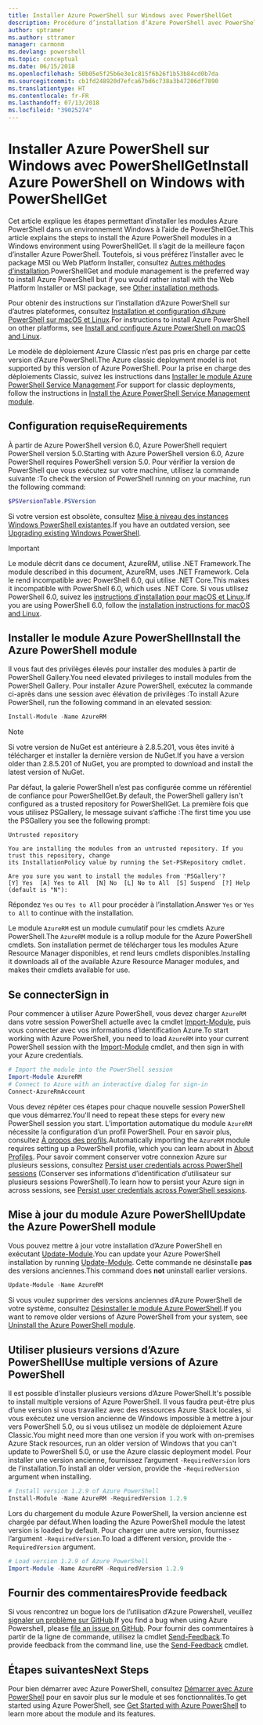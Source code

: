 ```yaml
---
title: Installer Azure PowerShell sur Windows avec PowerShellGet
description: Procédure d’installation d’Azure PowerShell avec PowerShellGet
author: sptramer
ms.author: sttramer
manager: carmonm
ms.devlang: powershell
ms.topic: conceptual
ms.date: 06/15/2018
ms.openlocfilehash: 50b05e5f25b6e3e1c815f6b26f1b53b84cd0b7da
ms.sourcegitcommit: cb1fd248920d7efca67bd6c738a3b47206df7890
ms.translationtype: HT
ms.contentlocale: fr-FR
ms.lasthandoff: 07/13/2018
ms.locfileid: "39025274"
---
```

# <a name="install-azure-powershell-on-windows-with-powershellget"></a><span data-ttu-id="efbba-103">Installer Azure PowerShell sur Windows avec PowerShellGet</span><span class="sxs-lookup"><span data-stu-id="efbba-103">Install Azure PowerShell on Windows with PowerShellGet</span></span>

<span data-ttu-id="efbba-104">Cet article explique les étapes permettant d’installer les modules Azure PowerShell dans un environnement Windows à l’aide de PowerShellGet.</span><span class="sxs-lookup"><span data-stu-id="efbba-104">This article explains the steps to install the Azure PowerShell modules in a Windows environment using PowerShellGet.</span></span> <span data-ttu-id="efbba-105">Il s’agit de la meilleure façon d’installer Azure PowerShell. Toutefois, si vous préférez l’installer avec le package MSI ou Web Platform Installer, consultez [Autres méthodes d’installation](other-install.md).</span><span class="sxs-lookup"><span data-stu-id="efbba-105">PowerShellGet and module management is the preferred way to install Azure PowerShell but if you would rather install with the Web Platform Installer or MSI package, see [Other installation methods](other-install.md).</span></span>

<span data-ttu-id="efbba-106">Pour obtenir des instructions sur l’installation d’Azure PowerShell sur d’autres plateformes, consultez [Installation et configuration d’Azure PowerShell sur macOS et Linux](install-azurermps-maclinux.md).</span><span class="sxs-lookup"><span data-stu-id="efbba-106">For instructions to install Azure PowerShell on other platforms, see [Install and configure Azure PowerShell on macOS and Linux](install-azurermps-maclinux.md).</span></span>

<span data-ttu-id="efbba-107">Le modèle de déploiement Azure Classic n’est pas pris en charge par cette version d’Azure PowerShell.</span><span class="sxs-lookup"><span data-stu-id="efbba-107">The Azure classic deployment model is not supported by this version of Azure PowerShell.</span></span> <span data-ttu-id="efbba-108">Pour la prise en charge des déploiements Classic, suivez les instructions dans [Installer le module Azure PowerShell Service Management](/powershell/azure/servicemanagement/install-azure-ps).</span><span class="sxs-lookup"><span data-stu-id="efbba-108">For support for classic deployments, follow the instructions in [Install the Azure PowerShell Service Management module](/powershell/azure/servicemanagement/install-azure-ps).</span></span>

## <a name="requirements"></a><span data-ttu-id="efbba-109">Configuration requise</span><span class="sxs-lookup"><span data-stu-id="efbba-109">Requirements</span></span>

<span data-ttu-id="efbba-110">À partir de Azure PowerShell version 6.0, Azure PowerShell requiert PowerShell version 5.0.</span><span class="sxs-lookup"><span data-stu-id="efbba-110">Starting with Azure PowerShell version 6.0, Azure PowerShell requires PowerShell version 5.0.</span></span> <span data-ttu-id="efbba-111">Pour vérifier la version de PowerShell que vous exécutez sur votre machine, utilisez la commande suivante :</span><span class="sxs-lookup"><span data-stu-id="efbba-111">To check the version of PowerShell running on your machine, run the following command:</span></span>

```powershell
$PSVersionTable.PSVersion
```

<span data-ttu-id="efbba-112">Si votre version est obsolète, consultez [Mise à niveau des instances Windows PowerShell existantes](/powershell/scripting/setup/installing-windows-powershell?view=powershell-6#upgrading-existing-windows-powershell).</span><span class="sxs-lookup"><span data-stu-id="efbba-112">If you have an outdated version, see [Upgrading existing Windows PowerShell](/powershell/scripting/setup/installing-windows-powershell?view=powershell-6#upgrading-existing-windows-powershell).</span></span>

> [!IMPORTANT]
> <span data-ttu-id="efbba-113">Le module décrit dans ce document, AzureRM, utilise .NET Framework.</span><span class="sxs-lookup"><span data-stu-id="efbba-113">The module described in this document, AzureRM, uses .NET Framework.</span></span> <span data-ttu-id="efbba-114">Cela le rend incompatible avec PowerShell 6.0, qui utilise .NET Core.</span><span class="sxs-lookup"><span data-stu-id="efbba-114">This makes it incompatible with PowerShell 6.0, which uses .NET Core.</span></span> <span data-ttu-id="efbba-115">Si vous utilisez PowerShell 6.0, suivez les [instructions d’installation pour macOS et Linux](install-azurermps-maclinux.md).</span><span class="sxs-lookup"><span data-stu-id="efbba-115">If you are using PowerShell 6.0, follow the [installation instructions for macOS and Linux](install-azurermps-maclinux.md).</span></span>

## <a name="install-the-azure-powershell-module"></a><span data-ttu-id="efbba-116">Installer le module Azure PowerShell</span><span class="sxs-lookup"><span data-stu-id="efbba-116">Install the Azure PowerShell module</span></span>

<span data-ttu-id="efbba-117">Il vous faut des privilèges élevés pour installer des modules à partir de PowerShell Gallery.</span><span class="sxs-lookup"><span data-stu-id="efbba-117">You need elevated privileges to install modules from the PowerShell Gallery.</span></span> <span data-ttu-id="efbba-118">Pour installer Azure PowerShell, exécutez la commande ci-après dans une session avec élévation de privilèges :</span><span class="sxs-lookup"><span data-stu-id="efbba-118">To install Azure PowerShell, run the following command in an elevated session:</span></span>

```powershell
Install-Module -Name AzureRM
```

> [!NOTE]
> <span data-ttu-id="efbba-119">Si votre version de NuGet est antérieure à 2.8.5.201, vous êtes invité à télécharger et installer la dernière version de NuGet.</span><span class="sxs-lookup"><span data-stu-id="efbba-119">If you have a version older than 2.8.5.201 of NuGet, you are prompted to download and install the latest version of NuGet.</span></span>

<span data-ttu-id="efbba-120">Par défaut, la galerie PowerShell n’est pas configurée comme un référentiel de confiance pour PowerShellGet.</span><span class="sxs-lookup"><span data-stu-id="efbba-120">By default, the PowerShell gallery isn't configured as a trusted repository for PowerShellGet.</span></span> <span data-ttu-id="efbba-121">La première fois que vous utilisez PSGallery, le message suivant s’affiche :</span><span class="sxs-lookup"><span data-stu-id="efbba-121">The first time you use the PSGallery you see the following prompt:</span></span>

```output
Untrusted repository

You are installing the modules from an untrusted repository. If you trust this repository, change
its InstallationPolicy value by running the Set-PSRepository cmdlet.

Are you sure you want to install the modules from 'PSGallery'?
[Y] Yes  [A] Yes to All  [N] No  [L] No to All  [S] Suspend  [?] Help (default is "N"):
```

<span data-ttu-id="efbba-122">Répondez `Yes` ou `Yes to All` pour procéder à l’installation.</span><span class="sxs-lookup"><span data-stu-id="efbba-122">Answer `Yes` or `Yes to All` to continue with the installation.</span></span>

<span data-ttu-id="efbba-123">Le module `AzureRM` est un module cumulatif pour les cmdlets Azure PowerShell.</span><span class="sxs-lookup"><span data-stu-id="efbba-123">The `AzureRM` module is a rollup module for the Azure PowerShell cmdlets.</span></span> <span data-ttu-id="efbba-124">Son installation permet de télécharger tous les modules Azure Resource Manager disponibles, et rend leurs cmdlets disponibles.</span><span class="sxs-lookup"><span data-stu-id="efbba-124">Installing it downloads all of the available Azure Resource Manager modules, and makes their cmdlets available for use.</span></span>

## <a name="sign-in"></a><span data-ttu-id="efbba-125">Se connecter</span><span class="sxs-lookup"><span data-stu-id="efbba-125">Sign in</span></span>

<span data-ttu-id="efbba-126">Pour commencer à utiliser Azure PowerShell, vous devez charger `AzureRM` dans votre session PowerShell actuelle avec la cmdlet [Import-Module](/powershell/module/Microsoft.PowerShell.Core/Import-Module), puis vous connecter avec vos informations d’identification Azure.</span><span class="sxs-lookup"><span data-stu-id="efbba-126">To start working with Azure PowerShell, you need to load `AzureRM` into your current PowerShell session with the [Import-Module](/powershell/module/Microsoft.PowerShell.Core/Import-Module) cmdlet, and then sign in with your Azure credentials.</span></span>

```powershell
# Import the module into the PowerShell session
Import-Module AzureRM
# Connect to Azure with an interactive dialog for sign-in
Connect-AzureRmAccount
```

<span data-ttu-id="efbba-127">Vous devez répéter ces étapes pour chaque nouvelle session PowerShell que vous démarrez.</span><span class="sxs-lookup"><span data-stu-id="efbba-127">You'll need to repeat these steps for every new PowerShell session you start.</span></span> <span data-ttu-id="efbba-128">L’importation automatique du module `AzureRM` nécessite la configuration d’un profil PowerShell. Pour en savoir plus, consultez [À propos des profils](/powershell/module/microsoft.powershell.core/about/about_profiles).</span><span class="sxs-lookup"><span data-stu-id="efbba-128">Automatically importing the `AzureRM` module requires setting up a PowerShell profile, which you can learn about in [About Profiles](/powershell/module/microsoft.powershell.core/about/about_profiles).</span></span>
<span data-ttu-id="efbba-129">Pour savoir comment conserver votre connexion Azure sur plusieurs sessions, consultez [Persist user credentials across PowerShell sessions](context-persistence.md) (Conserver ses informations d’identification d’utilisateur sur plusieurs sessions PowerShell).</span><span class="sxs-lookup"><span data-stu-id="efbba-129">To learn how to persist your Azure sign in across sessions, see [Persist user credentials across PowerShell sessions](context-persistence.md).</span></span>

## <a name="update-the-azure-powershell-module"></a><span data-ttu-id="efbba-130">Mise à jour du module Azure PowerShell</span><span class="sxs-lookup"><span data-stu-id="efbba-130">Update the Azure PowerShell module</span></span>

<span data-ttu-id="efbba-131">Vous pouvez mettre à jour votre installation d’Azure PowerShell en exécutant [Update-Module](/powershell/module/powershellget/update-module).</span><span class="sxs-lookup"><span data-stu-id="efbba-131">You can update your Azure PowerShell installation by running [Update-Module](/powershell/module/powershellget/update-module).</span></span> <span data-ttu-id="efbba-132">Cette commande ne désinstalle __pas__ des versions anciennes.</span><span class="sxs-lookup"><span data-stu-id="efbba-132">This command does __not__ uninstall earlier versions.</span></span>

```powershell
Update-Module -Name AzureRM
```

<span data-ttu-id="efbba-133">Si vous voulez supprimer des versions anciennes d’Azure PowerShell de votre système, consultez [Désinstaller le module Azure PowerShell](uninstall-azurerm-ps.md).</span><span class="sxs-lookup"><span data-stu-id="efbba-133">If you want to remove older versions of Azure PowerShell from your system, see [Uninstall the Azure PowerShell module](uninstall-azurerm-ps.md).</span></span>

## <a name="use-multiple-versions-of-azure-powershell"></a><span data-ttu-id="efbba-134">Utiliser plusieurs versions d’Azure PowerShell</span><span class="sxs-lookup"><span data-stu-id="efbba-134">Use multiple versions of Azure PowerShell</span></span>

<span data-ttu-id="efbba-135">Il est possible d’installer plusieurs versions d’Azure PowerShell.</span><span class="sxs-lookup"><span data-stu-id="efbba-135">It's possible to install multiple versions of Azure PowerShell.</span></span> <span data-ttu-id="efbba-136">Il vous faudra peut-être plus d’une version si vous travaillez avec des ressources Azure Stack locales, si vous exécutez une version ancienne de Windows impossible à mettre à jour vers PowerShell 5.0, ou si vous utilisez un modèle de déploiement Azure Classic.</span><span class="sxs-lookup"><span data-stu-id="efbba-136">You might need more than one version if you work with on-premises Azure Stack resources, run an older version of Windows that you can't update to PowerShell 5.0, or use the Azure classic deployment model.</span></span> <span data-ttu-id="efbba-137">Pour installer une version ancienne, fournissez l’argument `-RequiredVersion` lors de l’installation.</span><span class="sxs-lookup"><span data-stu-id="efbba-137">To install an older version, provide the `-RequiredVersion` argument when installing.</span></span>

```powershell
# Install version 1.2.9 of Azure PowerShell
Install-Module -Name AzureRM -RequiredVersion 1.2.9
```

<span data-ttu-id="efbba-138">Lors du chargement du module Azure PowerShell, la version ancienne est chargée par défaut.</span><span class="sxs-lookup"><span data-stu-id="efbba-138">When loading the Azure PowerShell module the latest version is loaded by default.</span></span> <span data-ttu-id="efbba-139">Pour charger une autre version, fournissez l’argument `-RequiredVersion`.</span><span class="sxs-lookup"><span data-stu-id="efbba-139">To load a different version, provide the `-RequiredVersion` argument.</span></span>

```powershell
# Load version 1.2.9 of Azure PowerShell
Import-Module -Name AzureRM -RequiredVersion 1.2.9
```

## <a name="provide-feedback"></a><span data-ttu-id="efbba-140">Fournir des commentaires</span><span class="sxs-lookup"><span data-stu-id="efbba-140">Provide feedback</span></span>

<span data-ttu-id="efbba-141">Si vous rencontrez un bogue lors de l’utilisation d’Azure Powershell, veuillez [signaler un problème sur GitHub](https://github.com/Azure/azure-powershell/issues).</span><span class="sxs-lookup"><span data-stu-id="efbba-141">If you find a bug when using Azure Powershell, please [file an issue on GitHub](https://github.com/Azure/azure-powershell/issues).</span></span>
<span data-ttu-id="efbba-142">Pour fournir des commentaires à partir de la ligne de commande, utilisez la cmdlet [Send-Feedback](/powershell/module/azurerm.profile/send-feedback).</span><span class="sxs-lookup"><span data-stu-id="efbba-142">To provide feedback from the command line, use the [Send-Feedback](/powershell/module/azurerm.profile/send-feedback) cmdlet.</span></span>

## <a name="next-steps"></a><span data-ttu-id="efbba-143">Étapes suivantes</span><span class="sxs-lookup"><span data-stu-id="efbba-143">Next Steps</span></span>

<span data-ttu-id="efbba-144">Pour bien démarrer avec Azure PowerShell, consultez [Démarrer avec Azure PowerShell](get-started-azureps.md) pour en savoir plus sur le module et ses fonctionnalités.</span><span class="sxs-lookup"><span data-stu-id="efbba-144">To get started using Azure PowerShell, see [Get Started with Azure PowerShell](get-started-azureps.md) to learn more about the module and its features.</span></span>